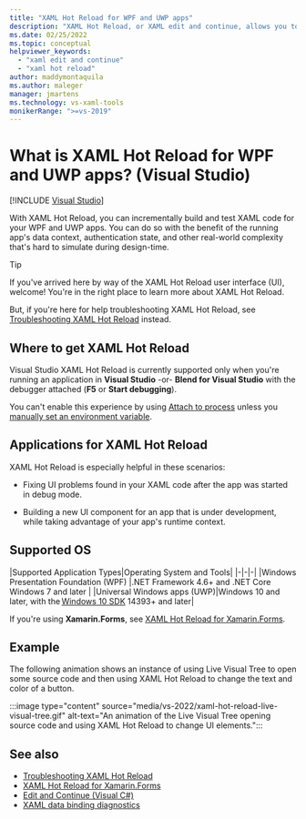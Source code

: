 ```yaml
---
title: "XAML Hot Reload for WPF and UWP apps"
description: "XAML Hot Reload, or XAML edit and continue, allows you to make changes to your XAML code while running apps"
ms.date: 02/25/2022
ms.topic: conceptual
helpviewer_keywords:
  - "xaml edit and continue"
  - "xaml hot reload"
author: maddymontaquila
ms.author: maleger
manager: jmartens
ms.technology: vs-xaml-tools
monikerRange: ">=vs-2019"
---
```

# What is XAML Hot Reload for WPF and UWP apps? (Visual Studio)

 [!INCLUDE [Visual Studio](~/includes/applies-to-version/vs-windows-only.md)]

With XAML Hot Reload, you can incrementally build and test XAML code for your WPF and UWP apps. You can do so with the benefit of the running app's data context, authentication state, and other real-world complexity that's hard to simulate during design-time.

> [!TIP]
> If you've arrived here by way of the XAML Hot Reload user interface (UI), welcome! You're in the right place to learn more about XAML Hot Reload.
>
> But, if you're here for help troubleshooting XAML Hot Reload, see [Troubleshooting XAML Hot Reload](xaml-hot-reload-troubleshooting.md) instead.

## Where to get XAML Hot Reload

Visual Studio XAML Hot Reload is currently supported only when you're running an application in **Visual Studio** -or- **Blend for Visual Studio** with the debugger attached (**F5** or **Start debugging**).

You can't enable this experience by using [Attach to process](../debugger/attach-to-running-processes-with-the-visual-studio-debugger.md) unless you [manually set an environment variable](xaml-hot-reload-troubleshooting.md#verify-that-you-use-start-debugging-rather-than-attach-to-process).

## Applications for XAML Hot Reload

XAML Hot Reload is especially helpful in these scenarios:

* Fixing UI problems found in your XAML code after the app was started in debug mode.

* Building a new UI component for an app that is under development, while taking advantage of your app's runtime context.

## Supported OS

|Supported Application Types|Operating System and Tools|
|-|-|-|
|Windows Presentation Foundation (WPF) |.NET Framework 4.6+ and .NET Core</br>Windows 7 and later |
|Universal Windows apps (UWP)|Windows 10 and later, with the [Windows 10 SDK](https://developer.microsoft.com/windows/downloads/windows-sdk/) 14393+ and later|

If you're using **Xamarin.Forms**, see [XAML Hot Reload for Xamarin.Forms](/xamarin/xamarin-forms/xaml/hot-reload).

## Example

The following animation shows an instance of using Live Visual Tree to open some source code and then using XAML Hot Reload to change the text and color of a button.

:::image type="content" source="media/vs-2022/xaml-hot-reload-live-visual-tree.gif" alt-text="An animation of the Live Visual Tree opening source code and using XAML Hot Reload to change UI elements.":::

## See also

* [Troubleshooting XAML Hot Reload](xaml-hot-reload-troubleshooting.md)
* [XAML Hot Reload for Xamarin.Forms](/xamarin/xamarin-forms/xaml/hot-reload)
* [Edit and Continue (Visual C#)](../debugger/edit-and-continue-visual-csharp.md)
* [XAML data binding diagnostics](xaml-data-binding-diagnostics.md)
